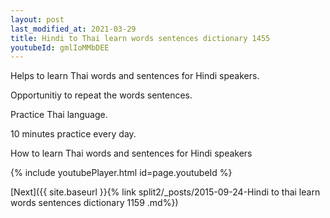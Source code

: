 ```yaml
---
layout: post
last_modified_at: 2021-03-29
title: Hindi to Thai learn words sentences dictionary 1455 
youtubeId: gmlIoMMbDEE
---
```

 
 
Helps to learn Thai words and sentences for Hindi speakers.

Opportunitiy to repeat the words sentences. 

Practice Thai language. 
 
10 minutes practice every day. 
 
How to learn Thai words and sentences for Hindi speakers 
 
{% include youtubePlayer.html id=page.youtubeId %}
 
 
[Next]({{ site.baseurl }}{% link  split2/_posts/2015-09-24-Hindi to thai learn words sentences dictionary 1159 .md%})
 
